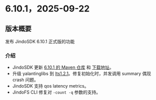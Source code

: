 # 6.10.1，2025-09-22

## 版本概要

发布 JindoSDK 6.10.1 正式版的功能

### 介绍

- JindoSDK 更新 [6.10.1 的 Maven 仓库](oss-maven.md) 和 [下载地址](jindodata_download.md)。
- 升级 yalantinglibs 到 [lts1.2.1](https://github.com/alibaba/yalantinglibs/tree/lts1.2.1)。修复初始化时，并发调用 summary 偶现 crash 问题。
- JindoSDK 支持 qos latency metrics。
- JindoFS CLI 修复对 `-count -q` 参数的支持。